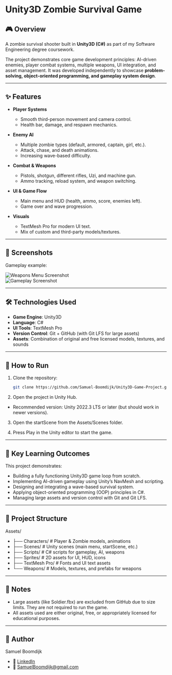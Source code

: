 # Unity3D Zombie Survival Game  

## 🎮 Overview  
A zombie survival shooter built in **Unity3D (C#)** as part of my Software Engineering degree coursework.  

The project demonstrates core game development principles: AI-driven enemies, player combat systems, multiple weapons, UI integration, and asset management. It was developed independently to showcase **problem-solving, object-oriented programming, and gameplay system design**.  

---

## ✨ Features  
- **Player Systems**  
  - Smooth third-person movement and camera control.  
  - Health bar, damage, and respawn mechanics.  

- **Enemy AI**  
  - Multiple zombie types (default, armored, captain, girl, etc.).  
  - Attack, chase, and death animations.  
  - Increasing wave-based difficulty.  

- **Combat & Weapons**  
  - Pistols, shotgun, different rifles, Uzi, and machine gun.  
  - Ammo tracking, reload system, and weapon switching.   

- **UI & Game Flow**  
  - Main menu and HUD (health, ammo, score, enemies left).  
  - Game over and wave progression.  

- **Visuals**    
  - TextMesh Pro for modern UI text.  
  - Mix of custom and third-party models/textures.  

---

## 📸 Screenshots  

Gameplay example:  

![Weapons Menu Screenshot](screenshots/WeaponMenu.png)  
![Gameplay Screenshot](screenshots/Gameplay.png) 

---

## 🛠️ Technologies Used  
- **Game Engine**: Unity3D  
- **Language**: C#  
- **UI Tools**: TextMesh Pro  
- **Version Control**: Git + GitHub (with Git LFS for large assets)  
- **Assets**: Combination of original and free licensed models, textures, and sounds  

---

## 🚀 How to Run  
1. Clone the repository:  
   ```bash
   git clone https://github.com/Samuel-Boomdijk/Unity3D-Game-Project.git
   
2. Open the project in Unity Hub.
- Recommended version: Unity 2022.3 LTS or later (but should work in newer versions).

3. Open the startScene from the Assets/Scenes folder.

4. Press Play in the Unity editor to start the game.

---

## 🔑 Key Learning Outcomes
This project demonstrates:
- Building a fully functioning Unity3D game loop from scratch.
- Implementing AI-driven gameplay using Unity’s NavMesh and scripting.
- Designing and integrating a wave-based survival system.
- Applying object-oriented programming (OOP) principles in C#.
- Managing large assets and version control with Git and Git LFS.

---

## 📂 Project Structure
Assets/
- ├── Characters/        # Player & Zombie models, animations
- ├── Scenes/            # Unity scenes (main menu, startScene, etc.)
- ├── Scripts/           # C# scripts for gameplay, AI, weapons
- ├── Sprites/           # 2D assets for UI, HUD, icons
- ├── TextMesh Pro/      # Fonts and UI text assets
- └── Weapons/           # Models, textures, and prefabs for weapons

---

## 📝 Notes
- Large assets (like Soldier.fbx) are excluded from GitHub due to size limits. They are not required to run the game.
- All assets used are either original, free, or appropriately licensed for educational purposes.

---

## 👤 Author
Samuel Boomdijk
- 💼 [LinkedIn](https://linkedin.com/in/samuelboomdijk)  
- 📧 [SamuelBoomdijk@gmail.com](mailto:samuelboomdijk@gmail.com)
